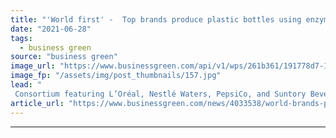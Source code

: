 ```yaml
---
title: "'World first' -  Top brands produce plastic bottles using enzyme recycling process"
date: "2021-06-28"
tags: 
  - business green
source: "business green"
image_url: "https://www.businessgreen.com/api/v1/wps/261b361/191778d7-11fb-4ff0-b843-68b1c3d7d69b/3/plasticbottles-185x114.jpg"
image_fp: "/assets/img/post_thumbnails/157.jpg"
lead: "
 Consortium featuring L’Oréal, Nestlé Waters, PepsiCo, and Suntory Beverage & Food Europe tout major plastic recycling breakthrough ..."
article_url: "https://www.businessgreen.com/news/4033538/world-brands-produce-plastic-bottles-enzyme-recycling-process"
---
```


---
